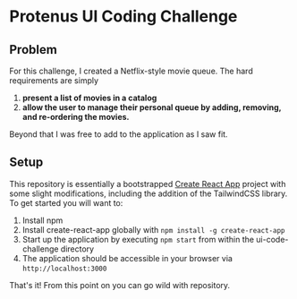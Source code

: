 # Protenus UI Coding Challenge

## Problem
For this challenge, I created a Netflix-style movie queue. The hard requirements are simply 
1) **present a list of movies in a catalog** 
2) **allow the user to manage their personal queue by adding, removing, and re-ordering the movies.**

Beyond that I was free to add to the application as I saw fit.

## Setup

This repository is essentially a bootstrapped [Create React App](https://github.com/facebookincubator/create-react-app) project with some slight modifications, including the addition of the TailwindCSS library. To get started you will want to:

1. Install npm
1. Install create-react-app globally with ```npm install -g create-react-app```
1. Start up the application by executing ```npm start``` from within the ui-code-challenge directory
1. The application should be accessible in your browser via ```http://localhost:3000```

That's it! From this point on you can go wild with repository.